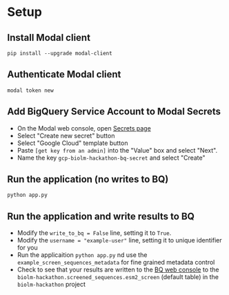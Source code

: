 # Setup

## Install Modal client
```pip install --upgrade modal-client```

## Authenticate Modal client
```modal token new```

## Add BigQuery Service Account to Modal Secrets
* On the Modal web console, open [Secrets page](https://modal.com/secrets/)
* Select "Create new secret" button
* Select "Google Cloud" template button
* Paste `[get key from an admin]` into the "Value" box and select "Next".
* Name the key `gcp-biolm-hackathon-bq-secret` and select "Create"

## Run the application (no writes to BQ)
```python app.py```

## Run the application and write results to BQ
* Modify the `write_to_bq = False` line, setting it to `True`.
* Modify the `username = "example-user"` line, setting it to unique identifier for you
* Run the applicaition ```python app.py``` nd use the ```example_screen_sequences_metadata``` for fine grained metadata control
* Check to see that your results are written to the [BQ web console](https://console.cloud.google.com/bigquery?referrer=search&authuser=0&orgonly=true&project=biolm-hackathon&supportedpurview=organizationId&ws=!1m10!1m4!1m3!1sbiolm-hackathon!2sbquxjob_7c15a94f_192845bbde8!3sUS!1m4!4m3!1sbiolm-hackathon!2sscreened_sequences!3sesm2_screen) to the `biolm-hackathon.screened_sequences.esm2_screen` (default table) in the `biolm-hackathon` project

